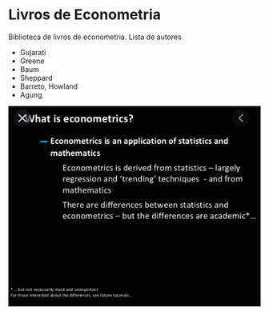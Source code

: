 # Livros de Econometria

Biblioteca de livros de econometria.
Lista de autores

- Gujarati
- Greene
- Baum
- Sheppard
- Barreto, Howland
- Agung

![Amo econometria](whatiseconometrics.png)

